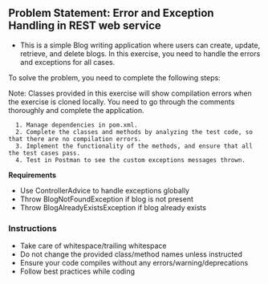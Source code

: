 ## Problem Statement: Error and Exception Handling in REST web service

* This is a simple Blog writing application where users can create, update, retrieve, and delete blogs.
In this exercise, you need to handle the errors and exceptions for all cases.

To solve the problem, you need to complete the following steps:

Note: Classes provided in this exercise will show compilation errors when the exercise is cloned locally. You need to go through the comments thoroughly and complete the application.

      1. Manage dependencies in pom.xml.
      2. Complete the classes and methods by analyzing the test code, so that there are no compilation errors.
      3. Implement the functionality of the methods, and ensure that all the test cases pass.
      4. Test in Postman to see the custom exceptions messages thrown.

  **Requirements**   
-   Use ControllerAdvice to handle exceptions globally
-   Throw BlogNotFoundException if blog is not present
-   Throw BlogAlreadyExistsException if blog already exists
   

### Instructions
 - Take care of whitespace/trailing whitespace
 - Do not change the provided class/method names unless instructed
 - Ensure your code compiles without any errors/warning/deprecations 
 - Follow best practices while coding
